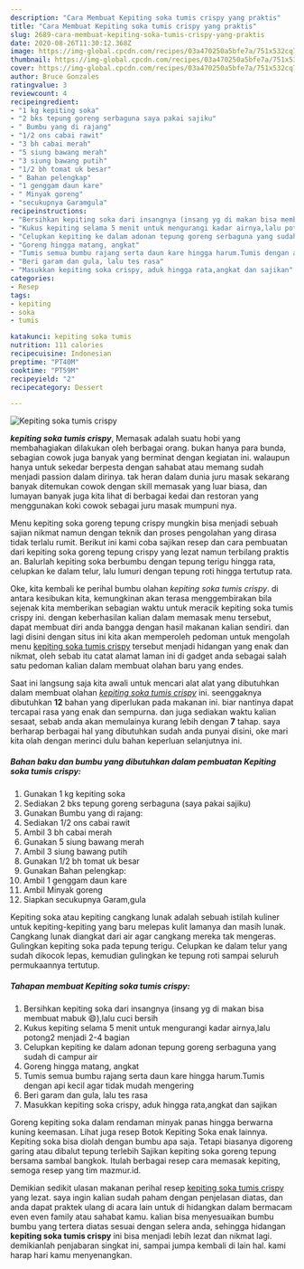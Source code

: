 ```yaml
---
description: "Cara Membuat Kepiting soka tumis crispy yang praktis"
title: "Cara Membuat Kepiting soka tumis crispy yang praktis"
slug: 2689-cara-membuat-kepiting-soka-tumis-crispy-yang-praktis
date: 2020-08-26T11:30:12.368Z
image: https://img-global.cpcdn.com/recipes/03a470250a5bfe7a/751x532cq70/kepiting-soka-tumis-crispy-foto-resep-utama.jpg
thumbnail: https://img-global.cpcdn.com/recipes/03a470250a5bfe7a/751x532cq70/kepiting-soka-tumis-crispy-foto-resep-utama.jpg
cover: https://img-global.cpcdn.com/recipes/03a470250a5bfe7a/751x532cq70/kepiting-soka-tumis-crispy-foto-resep-utama.jpg
author: Bruce Gonzales
ratingvalue: 3
reviewcount: 4
recipeingredient:
- "1 kg kepiting soka"
- "2 bks tepung goreng serbaguna saya pakai sajiku"
- " Bumbu yang di rajang"
- "1/2 ons cabai rawit"
- "3 bh cabai merah"
- "5 siung bawang merah"
- "3 siung bawang putih"
- "1/2 bh tomat uk besar"
- " Bahan pelengkap"
- "1 genggam daun kare"
- " Minyak goreng"
- "secukupnya Garamgula"
recipeinstructions:
- "Bersihkan kepiting soka dari insangnya (insang yg di makan bisa membuat mabuk 😄),lalu cuci bersih"
- "Kukus kepiting selama 5 menit untuk mengurangi kadar airnya,lalu potong2 menjadi 2-4 bagian"
- "Celupkan kepiting ke dalam adonan tepung goreng serbaguna yang sudah di campur air"
- "Goreng hingga matang, angkat"
- "Tumis semua bumbu rajang serta daun kare hingga harum.Tumis dengan api kecil agar tidak mudah mengering"
- "Beri garam dan gula, lalu tes rasa"
- "Masukkan kepiting soka crispy, aduk hingga rata,angkat dan sajikan"
categories:
- Resep
tags:
- kepiting
- soka
- tumis

katakunci: kepiting soka tumis 
nutrition: 111 calories
recipecuisine: Indonesian
preptime: "PT40M"
cooktime: "PT59M"
recipeyield: "2"
recipecategory: Dessert

---
```



![Kepiting soka tumis crispy](https://img-global.cpcdn.com/recipes/03a470250a5bfe7a/751x532cq70/kepiting-soka-tumis-crispy-foto-resep-utama.jpg)

<b><i>kepiting soka tumis crispy</i></b>, Memasak adalah suatu hobi yang membahagiakan dilakukan oleh berbagai orang. bukan hanya para bunda, sebagian cowok juga banyak yang berminat dengan kegiatan ini. walaupun hanya untuk sekedar berpesta dengan sahabat atau memang sudah menjadi passion dalam dirinya. tak heran dalam dunia juru masak sekarang banyak ditemukan cowok dengan skill memasak yang luar biasa, dan lumayan banyak juga kita lihat di berbagai kedai dan restoran yang menggunakan koki cowok sebagai juru masak mumpuni nya.

Menu kepiting soka goreng tepung crispy mungkin bisa menjadi sebuah sajian nikmat namun dengan teknik dan proses pengolahan yang dirasa tidak terlalu rumit. Berikut ini kami coba sajikan resep dan cara pembuatan dari kepiting soka goreng tepung crispy yang lezat namun terbilang praktis an. Balurlah kepiting soka berbumbu dengan tepung terigu hingga rata, celupkan ke dalam telur, lalu lumuri dengan tepung roti hingga tertutup rata.

Oke, kita kembali ke perihal bumbu olahan <i>kepiting soka tumis crispy</i>. di antara kesibukan kita, kemungkinan akan terasa menggembirakan bila sejenak kita memberikan sebagian waktu untuk meracik kepiting soka tumis crispy ini. dengan keberhasilan kalian dalam memasak menu tersebut, dapat membuat diri anda bangga dengan hasil makanan kalian sendiri. dan lagi disini dengan situs ini kita akan memperoleh pedoman untuk mengolah menu <u>kepiting soka tumis crispy</u> tersebut menjadi hidangan yang enak dan nikmat, oleh sebab itu catat alamat laman ini di gadget anda sebagai salah satu pedoman kalian dalam membuat olahan baru yang endes.


Saat ini langsung saja kita awali untuk mencari alat alat yang dibutuhkan dalam membuat olahan <u><i>kepiting soka tumis crispy</i></u> ini. seenggaknya dibutuhkan <b>12</b> bahan yang diperlukan pada makanan ini. biar nantinya dapat tercapai rasa yang enak dan sempurna. dan juga sediakan waktu kalian sesaat, sebab anda akan memulainya kurang lebih dengan <b>7</b> tahap. saya berharap berbagai hal yang dibutuhkan sudah anda punyai disini, oke mari kita olah dengan merinci dulu bahan keperluan selanjutnya ini.

<!--inarticleads1-->

##### Bahan baku dan bumbu yang dibutuhkan dalam pembuatan Kepiting soka tumis crispy:

1. Gunakan 1 kg kepiting soka
1. Sediakan 2 bks tepung goreng serbaguna (saya pakai sajiku)
1. Gunakan  Bumbu yang di rajang:
1. Sediakan 1/2 ons cabai rawit
1. Ambil 3 bh cabai merah
1. Gunakan 5 siung bawang merah
1. Ambil 3 siung bawang putih
1. Gunakan 1/2 bh tomat uk besar
1. Gunakan  Bahan pelengkap:
1. Ambil 1 genggam daun kare
1. Ambil  Minyak goreng
1. Siapkan secukupnya Garam,gula


Kepiting soka atau kepiting cangkang lunak adalah sebuah istilah kuliner untuk kepiting-kepiting yang baru melepas kulit lamanya dan masih lunak. Cangkang lunak diangkat dari air agar cangkang mereka tak mengeras. Gulingkan kepiting soka pada tepung terigu. Celupkan ke dalam telur yang sudah dikocok lepas, kemudian gulingkan ke tepung roti sampai seluruh permukaannya tertutup. 

<!--inarticleads2-->

##### Tahapan membuat Kepiting soka tumis crispy:

1. Bersihkan kepiting soka dari insangnya (insang yg di makan bisa membuat mabuk 😄),lalu cuci bersih
1. Kukus kepiting selama 5 menit untuk mengurangi kadar airnya,lalu potong2 menjadi 2-4 bagian
1. Celupkan kepiting ke dalam adonan tepung goreng serbaguna yang sudah di campur air
1. Goreng hingga matang, angkat
1. Tumis semua bumbu rajang serta daun kare hingga harum.Tumis dengan api kecil agar tidak mudah mengering
1. Beri garam dan gula, lalu tes rasa
1. Masukkan kepiting soka crispy, aduk hingga rata,angkat dan sajikan


Goreng kepiting soka dalam rendaman minyak panas hingga berwarna kuning keemasan. Lihat juga resep Botok Kepiting Soka enak lainnya. Kepiting soka bisa diolah dengan bumbu apa saja. Tetapi biasanya digoreng garing atau dibalut tepung terlebih Sajikan kepiting soka goreng tepung bersama sambal bangkok. Itulah berbagai resep cara memasak kepiting, semoga resep yang tim mazmur.id. 

Demikian sedikit ulasan makanan perihal resep <u>kepiting soka tumis crispy</u> yang lezat. saya ingin kalian sudah paham dengan penjelasan diatas, dan anda dapat praktek ulang di acara lain untuk di hidangkan dalam bermacam even even family atau sahabat kamu. kalian bisa menyesuaikan bumbu bumbu yang tertera diatas sesuai dengan selera anda, sehingga hidangan <b>kepiting soka tumis crispy</b> ini bisa menjadi lebih lezat dan nikmat lagi. demikianlah penjabaran singkat ini, sampai jumpa kembali di lain hal. kami harap hari kamu menyenangkan.
